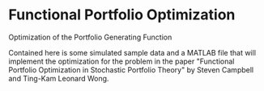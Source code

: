 # Functional Portfolio Optimization

Optimization of the Portfolio Generating Function

Contained here is some simulated sample data and a MATLAB file that will implement the optimization for the problem in the paper "Functional Portfolio Optimization in Stochastic Portfolio Theory" by Steven Campbell and Ting-Kam Leonard Wong.
